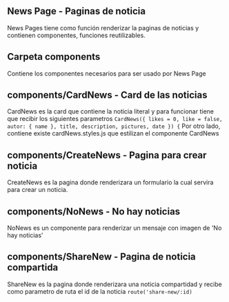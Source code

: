 ## News Page - Paginas de noticia
News Pages tiene como función renderizar la paginas de noticias y contienen componentes, funciones reutilizables.
## Carpeta components
Contiene los componentes necesarios para ser usado por News Page
## components/CardNews - Card de las noticias
CardNews es la card que contiene la noticia literal y para funcionar tiene que recibir los siguientes parametros
``` CardNews({ likes = 0, like = false, autor: { name }, title, description, pictures, date }) { ```
Por otro lado, contiene existe cardNews.styles.js que estilizan el componente CardNews
## components/CreateNews - Pagina para crear noticia
CreateNews es la pagina donde renderizara un formulario la cual servira para crear un noticia.
## components/NoNews - No hay noticias
NoNews es un componente para renderizar un mensaje con imagen de 'No hay noticias'
## components/ShareNew - Pagina de noticia compartida
ShareNew  es la pagina donde renderizara una noticia compartidad y recibe como parametro de ruta el id de la noticia
``` route('share-new/:id) ```

